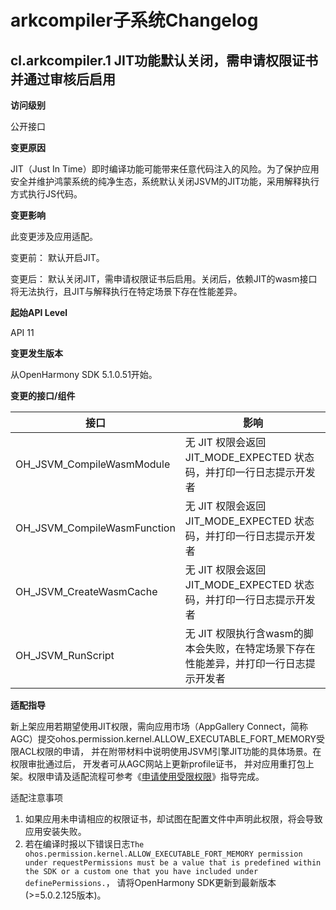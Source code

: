 # arkcompiler子系统Changelog

## cl.arkcompiler.1 JIT功能默认关闭，需申请权限证书并通过审核后启用

**访问级别**

公开接口

**变更原因**

JIT（Just In Time）即时编译功能可能带来任意代码注入的风险。为了保护应用安全并维护鸿蒙系统的纯净生态，系统默认关闭JSVM的JIT功能，采用解释执行方式执行JS代码。

**变更影响**

此变更涉及应用适配。

变更前：
默认开启JIT。

变更后：
默认关闭JIT，需申请权限证书后启用。关闭后，依赖JIT的wasm接口将无法执行，且JIT与解释执行在特定场景下存在性能差异。

**起始API Level**

API 11

**变更发生版本**

从OpenHarmony SDK 5.1.0.51开始。

**变更的接口/组件**

| 接口                          | 影响                                                          |
| ------------------------------- | --------------------------------------------------------------- |
| OH_JSVM_CompileWasmModule   | 无 JIT 权限会返回 JIT_MODE_EXPECTED 状态码，并打印一行日志提示开发者                      |
| OH_JSVM_CompileWasmFunction | 无 JIT 权限会返回 JIT_MODE_EXPECTED 状态码，并打印一行日志提示开发者                      |
| OH_JSVM_CreateWasmCache     | 无 JIT 权限会返回 JIT_MODE_EXPECTED 状态码，并打印一行日志提示开发者                      |
| OH_JSVM_RunScript           | 无 JIT 权限执行含wasm的脚本会失败，在特定场景下存在性能差异，并打印一行日志提示开发者 |

**适配指导**

新上架应用若期望使用JIT权限，需向应用市场（AppGallery Connect，简称AGC）提交ohos.permission.kernel.ALLOW_EXECUTABLE_FORT_MEMORY受限ACL权限的申请， 并在附带材料中说明使用JSVM引擎JIT功能的具体场景。在权限审批通过后， 开发者可从AGC网站上更新profile证书， 并对应用重打包上架。权限申请及适配流程可参考《[申请使用受限权限](https://developer.huawei.com/consumer/cn/doc/harmonyos-guides-V5/declare-permissions-in-acl-V5)》指导完成。

适配注意事项
1. 如果应用未申请相应的权限证书，却试图在配置文件中声明此权限，将会导致应用安装失败。
2. 若在编译时报以下错误日志`The ohos.permission.kernel.ALLOW_EXECUTABLE_FORT_MEMORY permission under requestPermissions must be a value that is predefined within the SDK or a custom one that you have included under definePermissions.`， 请将OpenHarmony SDK更新到最新版本(>=5.0.2.125版本)。